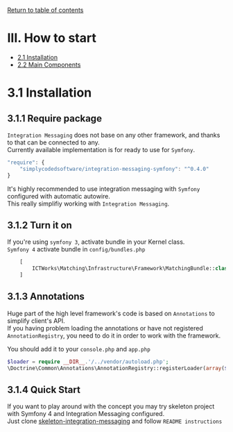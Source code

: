 [Return to table of contents](https://simplycodedsoftware.github.io/integration-messaging-documentation)

III. How to start
=================

* [2.1 Installation](#21-installation)
* [2.2 Main Components](#22-main-components)

3.1 Installation
============

3.1.1 Require package
-----------

`Integration Messaging` does not base on any other framework, and thanks to that can be connected to any.  
Currently available implementation is for ready to use for `Symfony`.    
  
```javascript  
"require": {  
    "simplycodedsoftware/integration-messaging-symfony": "^0.4.0"  
}
```

It's highly recommended to use integration messaging with `Symfony` configured with automatic autowire.  
This really simplifiy working with `Integration Messaging`.  


3.1.2 Turn it on 
-----------

If you're using `symfony 3`, activate bundle in your Kernel class.  
`Symfony 4` activate bundle in `config/bundles.php`

````php
    [
        ICTWorks\Matching\Infrastructure\Framework\MatchingBundle::class => ['all' => true]
    ]
````

3.1.3 Annotations 
-----------

Huge part of the high level framework's code is based on `Annotations` to simplify client's API.  
If you having problem loading the annotations or have not registered `AnnotationRegistry`, you need to do it 
in order to work with the framework.  

You should add it to your `console.php` and `app.php`
````php
$loader = require __DIR__.'/../vendor/autoload.php';
\Doctrine\Common\Annotations\AnnotationRegistry::registerLoader(array($loader, 'loadClass'));
````

3.1.4 Quick Start 
-----------

If you want to play around with the concept you may try skeleton project with Symfony 4 and Integration Messaging configured.    
Just clone [skeleton-integration-messaging](https://github.com/SimplyCodedSoftware/skeleton-integration-messaging) and follow `README instructions`